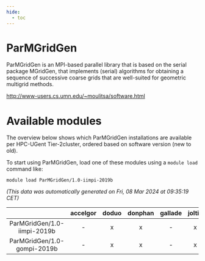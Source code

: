 ```yaml
---
hide:
  - toc
---
```


ParMGridGen
===========


ParMGridGen is an MPI-based parallel library that is based on the serial package MGridGen, that implements (serial) algorithms for obtaining a sequence of successive coarse grids that are well-suited for geometric multigrid methods.

http://www-users.cs.umn.edu/~moulitsa/software.html
# Available modules


The overview below shows which ParMGridGen installations are available per HPC-UGent Tier-2cluster, ordered based on software version (new to old).

To start using ParMGridGen, load one of these modules using a `module load` command like:

```shell
module load ParMGridGen/1.0-iimpi-2019b
```

*(This data was automatically generated on Fri, 08 Mar 2024 at 09:35:19 CET)*  

| |accelgor|doduo|donphan|gallade|joltik|skitty|
| :---: | :---: | :---: | :---: | :---: | :---: | :---: |
|ParMGridGen/1.0-iimpi-2019b|-|x|x|-|x|x|
|ParMGridGen/1.0-gompi-2019b|-|x|x|-|x|x|
